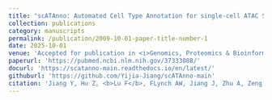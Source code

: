 ```yaml
---
title: "scATAnno: Automated Cell Type Annotation for single-cell ATAC Sequencing Data"
collection: publications
category: manuscripts
permalink: /publication/2009-10-01-paper-title-number-1
date: 2025-10-01
venue: 'Accepted for publication in <i>Genomics, Proteomics & Bioinformatics</i> (accepted, authorship update pending)'
paperurl: 'https://pubmed.ncbi.nlm.nih.gov/37333088/'
docurl: 'https://scatanno-main.readthedocs.io/en/latest/'
githuburl: 'https://github.com/Yijia-Jiang/scATAnno-main'
citation: 'Jiang Y, Hu Z, <b>Lu F</b>, FLynch AW, Jiang J, Zhu A, Zeng Z, Zhang Y, Wu G, Xie Y, Li R, Zhou N, Meyer C, Cejas P, Brown M, Long HW, Qiu X. scATAnno: Automated Cell Type Annotation for single-cell ATAC Sequencing Data. bioRxiv [Preprint]. 2024 Mar 25:2023.06.01.543296. doi: 10.1101/2023.06.01.543296. PMID: 37333088; PMCID: PMC10274707.'
---
```

